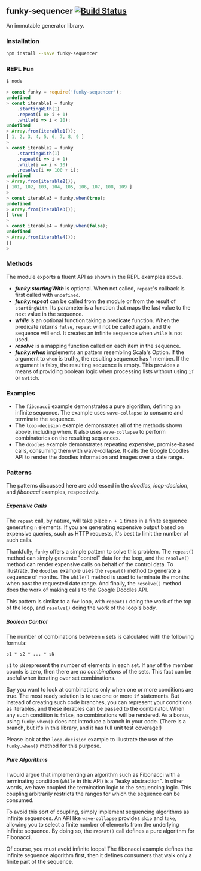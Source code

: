 ## funky-sequencer  [![Build Status](https://travis-ci.org/csgrimes1/funky-sequencer.svg?branch=master)](https://travis-ci.org/csgrimes1/funky-sequencer)

An immutable generator library.

### Installation

```bash
npm install --save funky-sequencer
```

### REPL Fun

```javascript 1.6
$ node

> const funky = require('funky-sequencer');
undefined
> const iterable1 = funky
    .startingWith(1)
    .repeat(i => i + 1)
    .while(i => i < 10);
undefined
> Array.from(iterable1());
[ 1, 2, 3, 4, 5, 6, 7, 8, 9 ]
>
> const iterable2 = funky
    .startingWith(1)
    .repeat(i => i + 1)
    .while(i => i < 10)
    .resolve(i => 100 + i);
undefined
> Array.from(iterable2());
[ 101, 102, 103, 104, 105, 106, 107, 108, 109 ]
>
> const iterable3 = funky.when(true);
undefined
> Array.from(iterable3());
[ true ]
>
> const iterable4 = funky.when(false);
undefined
> Array.from(iterable4());
[]
> 
```

### Methods

The module exports a fluent API as shown in the REPL
examples above.

* **_funky.startingWith_** is optional. When not called,
`repeat`'s callback is first called with `undefined`.
* _**funky.repeat**_ can be called from the module or
from the result of `startingWith`. Its parameter is a function
that maps the last value to the next value in the sequence.
* **_while_** is an optional function taking a predicate
function. When the predicate returns `false`, `repeat` will
not be called again, and the sequence will end. It creates
an infinite sequence when `while` is not used.
* _**resolve**_ is a mapping function called on each item
in the sequence.
* _**funky.when**_ implements an pattern resembling Scala's
Option. If the argument to `when` is truthy, the resulting sequence has
1 member. If the argument is falsy, the resulting sequence is empty.
This provides a means of providing boolean logic when processing
lists without using `if` or `switch`.

### Examples
* The `fibonacci` example demonstrates a pure algorithm, defining
an infinite sequence. The example uses `wave-collapse` to consume
and terminate the sequence.
* The `loop-decision` example demonstrates all of the methods
shown above, including when. It also uses `wave-collapse` to
perform combinatorics on the resulting sequences.
* The `doodles` example demonstrates repeating expensive, 
promise-based calls, consuming them with wave-collapse. It calls
the Google Doodles API to render the doodles information and
images over a date range.

### Patterns

The patterns discussed here are addressed in the *doodles*,
*loop-decision*, and *fibonacci* examples, respectively.

##### Expensive Calls

The `repeat` call, by nature, will take place `n + 1` times in a
finite sequence generating `n` elements. If you are generating
expensive output based on expensive queries, such as HTTP requests,
it's best to limit the number of such calls. 

Thankfully, `funky` offers a simple pattern to solve this problem.
The `repeat()` method can simply generate "control" data for the
loop, and the `resolve()` method can render expensive calls on
behalf of the control data. To illustrate, the `doodles` example
uses the `repeat()` method to generate a sequence of months. The
`while()` method is used to terminate the months when past the
requested date range. And finally, the `resolve()` method does the
work of making calls to the Google Doodles API.

This pattern is similar to a `for` loop, with `repeat()` doing the
work of the top of the loop, and `resolve()` doing the work of the
loop's body.

##### Boolean Control

The number of combinations between `n` sets is calculated with the
following formula:

```
s1 * s2 * ... * sN
```

`s1` to `sN` represent the number of elements in each set. If
any of the member counts is zero, then there are *no combinations*
of the sets. This fact can be useful when iterating over set
combinations.

Say you want to look at combinations only when
one or more conditions are true. The most ready solution is to use
one or more `if` statements. But instead of creating such code branches,
you can represent your conditions as iterables, and these
iterables can be passed to the combinator. When any such condition
is `false`, no combinations will be rendered. As a bonus, using
`funky.when()` does not introduce a branch in your code. (There is
a branch, but it's in this library, and it has full unit test
coverage!)

Please look at the `loop-decision` example to illustrate the use
of the `funky.when()` method for this purpose.

##### Pure Algorithms

I would argue that implementing an algorithm such as Fibonacci
with a terminating condition (`while` in this API) is a "leaky
abstraction". In other words, we have coupled the termination
logic to the sequencing logic. This coupling arbitrarily
restricts the ranges for which the sequence can be consumed.

To avoid this sort of coupling, simply implement sequencing
algorithms as infinite sequences. An API like `wave-collapse`
provides `skip` and `take`, allowing you to select a finite
number of elements from the underlying infinite sequence. By
doing so, the `repeat()` call defines a pure algorithm for
Fibonacci.

Of course, you must avoid infinite loops! The fibonacci example
defines the infinite sequence algorithm first, then it defines
consumers that walk only a finite part of the sequence.
